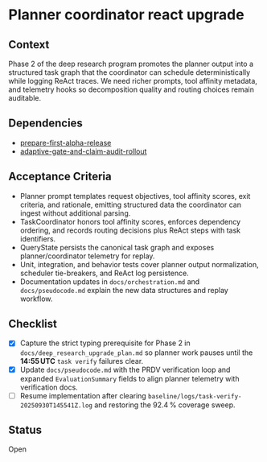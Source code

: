 # Planner coordinator react upgrade

## Context
Phase 2 of the deep research program promotes the planner output into a
structured task graph that the coordinator can schedule deterministically while
logging ReAct traces. We need richer prompts, tool affinity metadata, and
telemetry hooks so decomposition quality and routing choices remain auditable.

## Dependencies
- [prepare-first-alpha-release](prepare-first-alpha-release.md)
- [adaptive-gate-and-claim-audit-rollout](adaptive-gate-and-claim-audit-rollout.md)

## Acceptance Criteria
- Planner prompt templates request objectives, tool affinity scores, exit
  criteria, and rationale, emitting structured data the coordinator can ingest
  without additional parsing.
- TaskCoordinator honors tool affinity scores, enforces dependency ordering, and
  records routing decisions plus ReAct steps with task identifiers.
- QueryState persists the canonical task graph and exposes planner/coordinator
  telemetry for replay.
- Unit, integration, and behavior tests cover planner output normalization,
  scheduler tie-breakers, and ReAct log persistence.
- Documentation updates in `docs/orchestration.md` and `docs/pseudocode.md`
  explain the new data structures and replay workflow.

## Checklist
- [x] Capture the strict typing prerequisite for Phase 2 in
  `docs/deep_research_upgrade_plan.md` so planner work pauses until the
  **14:55 UTC** `task verify` failures clear.
- [x] Update `docs/pseudocode.md` with the PRDV verification loop and expanded
  `EvaluationSummary` fields to align planner telemetry with verification docs.
- [ ] Resume implementation after clearing
  `baseline/logs/task-verify-20250930T145541Z.log` and restoring the 92.4 %
  coverage sweep.

## Status
Open
